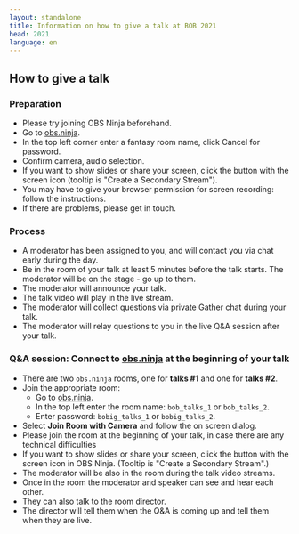 ```yaml
---
layout: standalone
title: Information on how to give a talk at BOB 2021
head: 2021
language: en
---
```


## How to give a talk

### Preparation

- Please try joining OBS Ninja beforehand.
- Go to [obs.ninja](https://obs.ninja).
- In the top left corner enter a fantasy room name, click Cancel for
  password.
- Confirm camera, audio selection.
- If you want to show slides or share your screen, click the button
  with the screen icon (tooltip is "Create a Secondary Stream").
- You may have to give your browser permission for screen recording:
  follow the instructions.
- If there are problems, please get in touch.

### Process

- A moderator has been assigned to you, and will contact you via chat
  early during the day.
- Be in the room of your talk at least 5 minutes before the talk
  starts.  The moderator will be on the stage - go up to them.
- The moderator will announce your talk.
- The talk video will play in the live stream.
- The moderator will collect questions via private Gather chat during your talk.
- The moderator will relay questions to you in the live Q&A session after your talk.

### Q&A session: Connect to [obs.ninja](https://obs.ninja) at the beginning of your talk

- There are two ```obs.ninja``` rooms, one for **talks #1** and one for **talks #2**.
- Join the appropriate room:
  - Go to [obs.ninja](https://obs.ninja).
  - In the top left enter the room name: ```bob_talks_1``` or ```bob_talks_2```.
  - Enter password: ```bobig_talks_1``` or ```bobig_talks_2```.
- Select **Join Room with Camera** and follow the on screen dialog.
- Please join the room at the beginning of your talk, in case there are any
  technical difficulties
- If you want to show slides or share your screen, click the button
  with the screen icon in OBS Ninja.  (Tooltip is "Create a Secondary Stream".)
- The moderator will be also in the room during the talk video streams.
- Once in the room the moderator and speaker can see and hear each other.
- They can also talk to the room director.
- The director will tell them when the Q&A is coming up and tell them when they
  are live.
